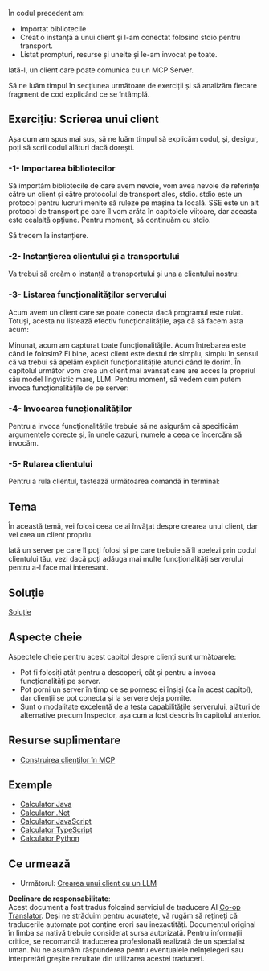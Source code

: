 <!--
CO_OP_TRANSLATOR_METADATA:
{
  "original_hash": "4cc245e2f4ea5db5e2b8c2cd1dadc4b4",
  "translation_date": "2025-07-13T18:20:45+00:00",
  "source_file": "03-GettingStarted/02-client/README.md",
  "language_code": "ro"
}
-->
În codul precedent am:

- Importat bibliotecile
- Creat o instanță a unui client și l-am conectat folosind stdio pentru transport.
- Listat prompturi, resurse și unelte și le-am invocat pe toate.

Iată-l, un client care poate comunica cu un MCP Server.

Să ne luăm timpul în secțiunea următoare de exerciții și să analizăm fiecare fragment de cod explicând ce se întâmplă.

## Exercițiu: Scrierea unui client

Așa cum am spus mai sus, să ne luăm timpul să explicăm codul, și, desigur, poți să scrii codul alături dacă dorești.

### -1- Importarea bibliotecilor

Să importăm bibliotecile de care avem nevoie, vom avea nevoie de referințe către un client și către protocolul de transport ales, stdio. stdio este un protocol pentru lucruri menite să ruleze pe mașina ta locală. SSE este un alt protocol de transport pe care îl vom arăta în capitolele viitoare, dar aceasta este cealaltă opțiune. Pentru moment, să continuăm cu stdio.

Să trecem la instanțiere.

### -2- Instanțierea clientului și a transportului

Va trebui să creăm o instanță a transportului și una a clientului nostru:

### -3- Listarea funcționalităților serverului

Acum avem un client care se poate conecta dacă programul este rulat. Totuși, acesta nu listează efectiv funcționalitățile, așa că să facem asta acum:

Minunat, acum am capturat toate funcționalitățile. Acum întrebarea este când le folosim? Ei bine, acest client este destul de simplu, simplu în sensul că va trebui să apelăm explicit funcționalitățile atunci când le dorim. În capitolul următor vom crea un client mai avansat care are acces la propriul său model lingvistic mare, LLM. Pentru moment, să vedem cum putem invoca funcționalitățile de pe server:

### -4- Invocarea funcționalităților

Pentru a invoca funcționalitățile trebuie să ne asigurăm că specificăm argumentele corecte și, în unele cazuri, numele a ceea ce încercăm să invocăm.

### -5- Rularea clientului

Pentru a rula clientul, tastează următoarea comandă în terminal:

## Tema

În această temă, vei folosi ceea ce ai învățat despre crearea unui client, dar vei crea un client propriu.

Iată un server pe care îl poți folosi și pe care trebuie să îl apelezi prin codul clientului tău, vezi dacă poți adăuga mai multe funcționalități serverului pentru a-l face mai interesant.

## Soluție

[Soluție](./solution/README.md)

## Aspecte cheie

Aspectele cheie pentru acest capitol despre clienți sunt următoarele:

- Pot fi folosiți atât pentru a descoperi, cât și pentru a invoca funcționalități pe server.
- Pot porni un server în timp ce se pornesc ei înșiși (ca în acest capitol), dar clienții se pot conecta și la servere deja pornite.
- Sunt o modalitate excelentă de a testa capabilitățile serverului, alături de alternative precum Inspector, așa cum a fost descris în capitolul anterior.

## Resurse suplimentare

- [Construirea clienților în MCP](https://modelcontextprotocol.io/quickstart/client)

## Exemple

- [Calculator Java](../samples/java/calculator/README.md)
- [Calculator .Net](../../../../03-GettingStarted/samples/csharp)
- [Calculator JavaScript](../samples/javascript/README.md)
- [Calculator TypeScript](../samples/typescript/README.md)
- [Calculator Python](../../../../03-GettingStarted/samples/python)

## Ce urmează

- Următorul: [Crearea unui client cu un LLM](../03-llm-client/README.md)

**Declinare de responsabilitate**:  
Acest document a fost tradus folosind serviciul de traducere AI [Co-op Translator](https://github.com/Azure/co-op-translator). Deși ne străduim pentru acuratețe, vă rugăm să rețineți că traducerile automate pot conține erori sau inexactități. Documentul original în limba sa nativă trebuie considerat sursa autorizată. Pentru informații critice, se recomandă traducerea profesională realizată de un specialist uman. Nu ne asumăm răspunderea pentru eventualele neînțelegeri sau interpretări greșite rezultate din utilizarea acestei traduceri.